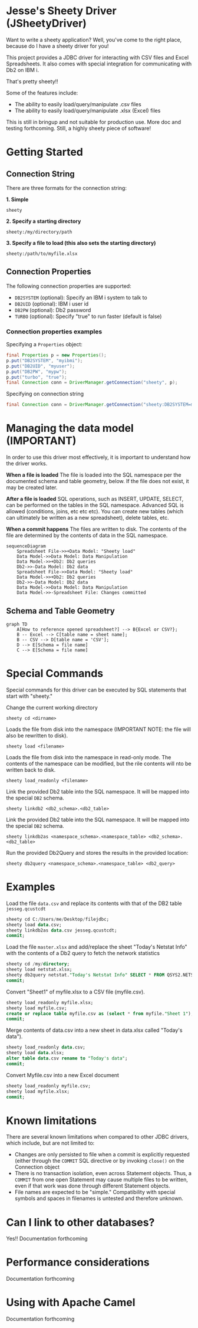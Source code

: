 # Jesse's Sheety Driver (JSheetyDriver)

Want to write a sheety application? Well, you've come to the right place, because do I have a 
sheety driver for you! 

This project provides a JDBC driver for interacting with CSV files and Excel Spreadsheets. It also comes with special
integration for communicating with Db2 on IBM i. 

That's pretty sheety!!

Some of the features include:
- The ability to easily load/query/manipulate .csv files
- The ability to easily load/query/manipulate .xlsx (Excel) files

This is still in bringup and not suitable for production use. More doc and testing forthcoming.
Still, a highly sheety piece of software!

# Getting Started

## Connection String

There are three formats for the connection string:

**1. Simple**
```
sheety
```

**2. Specify a starting directory**
```
sheety:/my/directory/path
```

**3. Specify a file to load (this also sets the starting directory)**
```
sheety:/path/to/myfile.xlsx
```


## Connection Properties

The following connection properties are supported:
- `DB2SYSTEM` (optional): Specify an IBM i system to talk to
- `DB2UID` (optional): IBM i user id
- `DB2PW` (optional): Db2 password
- `TURBO` (optional): Specify "true" to run faster (default is false)

### Connection properties examples

Specifying a `Properties` object:

```java
final Properties p = new Properties();
p.put("DB2SYSTEM", "myibmi");
p.put("DB2UID", "myuser");
p.put("DB2PW", "mypw");
p.put("turbo", "true");
final Connection conn = DriverManager.getConnection("sheety", p);
```

Specifying on connection string

```java
final Connection conn = DriverManager.getConnection("sheety:DB2SYSTEM=myibmi;DB2UID=myuser;DB2PW=mypw;turbo=true");
```         

# Managing the data model (IMPORTANT)

In order to use this driver most effectively, it is important to understand how the driver works.

**When a file is loaded** 
The file is loaded into the SQL namespace per the documented schema and table geometry, below. If the file does
not exist, it may be created later.

**After a file is loaded**
SQL operations, such as INSERT, UPDATE, SELECT, can be performed on the tables in the SQL namespace. Advanced SQL is
allowed (conditions, joins, etc etc etc). You can create new tables (which can ultimately be written as a new
spreadsheet), delete tables, etc.

**When a commit happens**
The files are written to disk. The contents of the file are determined by the contents of data in the SQL namespace.

```mermaid
sequenceDiagram
    Spreadsheet File->>+Data Model: "Sheety load"
    Data Model->>Data Model: Data Manipulation
    Data Model->>+Db2: Db2 queries
    Db2->>-Data Model: Db2 data
    Spreadsheet File->>Data Model: "Sheety load"
    Data Model->>+Db2: Db2 queries
    Db2->>-Data Model: Db2 data
    Data Model->>Data Model: Data Manipulation
    Data Model->>-Spreadsheet File: Changes committed
```

## Schema and Table Geometry

```mermaid
graph TD
    A[How to reference opened spreadsheet?] --> B{Excel or CSV?};
    B -- Excel --> C[table name = sheet name];
    B -- CSV --> D[table name = 'CSV'];
    D --> E[Schema = file name]
    C --> E[Schema = file name]
```



# Special Commands

Special commands for this driver can be executed by SQL statements that start with "sheety." 

Change the current working directory
```
sheety cd <dirname>
```

Loads the file from disk into the namespace (IMPORTANT NOTE: the file will also be rewritten to disk).
```
sheety load <filename>
```

Loads the file from disk into the namespace in read-only mode. The contents of the namespace can be modified, but
the rile contents will nto be written back to disk.
```
sheety load_readonly <filename>
```

Link the provided Db2 table into the SQL namespace. It will be mapped into the special `DB2` schema. 
```
sheety linkdb2 <db2_schema>.<db2_table>
```

Link the provided Db2 table into the SQL namespace. It will be mapped into the special `DB2` schema. 
```
sheety linkdb2as <namespace_schema>.<namespace_table> <db2_schema>.<db2_table>
```

Run the provided Db2Query and stores the results in the provided location:
```
sheety db2query <namespace_schema>.<namespace_table> <db2_query>
```

# Examples

Load the file `data.csv` and replace its contents with that of the DB2 table `jesseg.qcustcdt`
```sql
sheety cd C:/Users/me/Desktop/filejdbc;
sheety load data.csv;
sheety linkdb2as data.csv jesseg.qcustcdt;
commit;
```

Load the file `master.xlsx` and add/replace the sheet "Today's Netstat Info" with the contents of a Db2 query
to fetch the network statistics
```sql
sheety cd /my/directory;
sheety load netstat.xlsx;
sheety db2query netstat."Today's Netstat Info" SELECT * FROM QSYS2.NETSTAT_INFO;
commit;
```

Convert "Sheet1" of myfile.xlsx to a CSV file (myfile.csv).
```sql
sheety load_readonly myfile.xlsx;
sheety load myfile.csv;
create or replace table myfile.csv as (select * from myfile."Sheet 1");
commit;
```


Merge contents of data.csv into a new sheet in data.xlsx called "Today's data").
```sql
sheety load_readonly data.csv;
sheety load data.xlsx;
alter table data.csv rename to "Today's data";
commit;
```

Convert Myfile.csv into a new Excel document
```sql
sheety load_readonly myfile.csv;
sheety load myfile.xlsx;
commit;
```

# Known limitations

There are several known limitations when compared to other JDBC drivers, which include, but are not limited to:
- Changes are only persisted to file when a commit is explicitly requested (either through the `COMMIT` SQL 
directive or by invoking `close()` on the Connection object
- There is no transaction isolation, even across Statement objects. Thus, a `COMMIT` from one open Statement
may cause multiple files to be written, even if that work was done through different Statement objects. 
- File names are expected to be "simple." Compatibility with special symbols and spaces in filenames is untested
and therefore unknown.

# Can I link to other databases?

Yes!! Documentation forthcoming

# Performance considerations

Documentation forthcoming

# Using with Apache Camel

Documentation forthcoming
